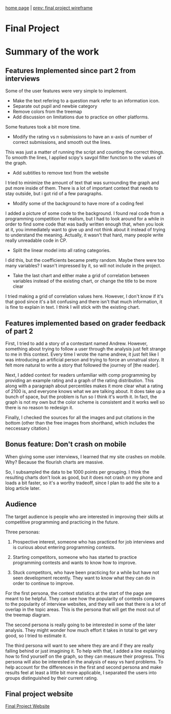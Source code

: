 [home page](https://alex7li.github.io/DataStories/) | [prev: final project wireframe](https://alex7li.github.io/DataStories/final-project-wireframe) 

# Final Project

# Summary of the work

## Features Implemented since part 2 from interviews

Some of the user features were very simple to implement.
- Make the text refering to a question mark refer to an information icon.
- Separate out pupil and newbie category
- Remove colors from the treemap
- Add discussion on limitations due to practice on other platforms.

Some features took a bit more time.

- Modify the rating vs n submissions to have an x-axis of number of correct submissions, and smooth out the lines.

This was just a matter of running the script and counting the correct things. To smooth the lines, I applied scipy's savgol filter function to the values of the graph.

- Add subtitles to remove text from the website

I tried to minimize the amount of text that was surrounding the graph and put more inside of them. There is a lot of important context that needs to stay outside, but i got rid of a few paragraphs.

- Modify some of the background to have more of a coding feel

I added a picture of some code to the background. I found real code from a programming competition for realism, but I had to look around for a while in order to find some code that was badly written enough that, when you look at it, you immediately want to give up and not think about it instead of trying to understand the meaning. Actually, it wasn't that hard, many people write really unreadable code in CP.

- Split the linear model into all rating categories.

I did this, but the coefficients became pretty random. Maybe there were too many variables? I wasn't impressed by it, so will not include in the project.

- Take the last chart and either make a grid of correlation between variables instead of the existing chart, or change the title to be more clear

I tried making a grid of correlation values here. However, I don't know if it's that good since it's a bit confusing and there isn't that much information, it is fine to explain in text. I think I will stick with the existing chart.

<div class="flourish-embed flourish-heatmap" data-src="visualisation/12829168"><script src="https://public.flourish.studio/resources/embed.js"></script></div>

## Features implemented based on grader feedback of part 2

First, I tried to add a story of a contestant named Andrew. However, something about trying to follow a user through the analysis just felt strange to me in this context. Every time I wrote the name andrew, it just felt like I was introducing an artificial person and trying to force an unnatrual story. It felt more natural to write a story that followed the journey of [the reader].

Next, I added context for readers unfamiliar with comp programming by providing an example rating and a graph of the rating distribution. This along with a paragraph about percentiles makes it more clear what a rating of 2100 is, and everyone knows what we are talking about. It does take up a bunch of space, but the problem is fun so I think it's worth it. In fact, the graph is not my own but the color scheme is consistent and it works well so there is no reason to redesign it.

Finally, I checked the sources for all the images and put citations in the bottom (other than the free images from shorthand, which includes the neccessary citation.)

## Bonus feature: Don't crash on mobile

When giving some user interviews, I learned that my site crashes on mobile. Why? Because the flourish charts are massive.

So, I subsampled the data to be 1000 points per grouping. I think the resulting charts don't look as good, but it does not crash on my phone and loads a bit faster, so it's a worthy tradeoff, since I plan to add the site to a blog article later.

## Audience

The target audience is people who are interested in improving their skills at competitive programming and practicing in the future.

Three personas:

1) Prospective interest, someone who has practiced for job interviews and is curious about entering programming contests.

2) Starting competitors, someone who has started to practice programming contests and wants to know how to improve.

3) Stuck competitors, who have been practicing for a while but have not seen development recently. They want to know what they can do in order to continue to improve.

For the first persona, the context statistics at the start of the page are meant to be helpful. They can see how the popularity of contests compares to the popularity of interview websites, and they will see that there is a lot of overlap in the topic areas. This is the persona that will get the most out of the treemap diagram.

The second persona is really going to be interested in some of the later analysis. They might wonder how much effort it takes in total to get very good, so I tried to estimate it.

The third persona will want to see where they are and if they are really falling behind or just imagining it. To help with that, I added a line explaining how to find yourself on the graph, so they can measure their progress. This persona will also be interested in the analysis of easy vs hard problems. To help account for the differences in the first and second persona and make results feel at least a little bit more applicable, I separated the users into groups distinguished by their current rating.


## Final project website

[Final Project Website](https://carnegiemellon.shorthandstories.com/competitive-programming-talent-vs-tenacity/index.html)
